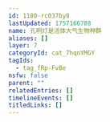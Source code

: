 ```yaml
---
id: 1180-rc037by8
lastUpdated: 1757166788
name: 孔明灯是活体大气生物种群
aliases: []
layer: 7
categoryId: cat_7hqnYMGY
tagIds:
  - tag_fRp-FvBe
nsfw: false
parent: ""
relatedEntries: []
timelineEvents: []
titledLinks: []
---
```


